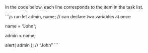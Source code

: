 In the code below, each line corresponds to the item in the task list.

\`\`\`js run let admin, name; // can declare two variables at once

name = “John”;

admin = name;

alert( admin ); // “John” \`\`\`
